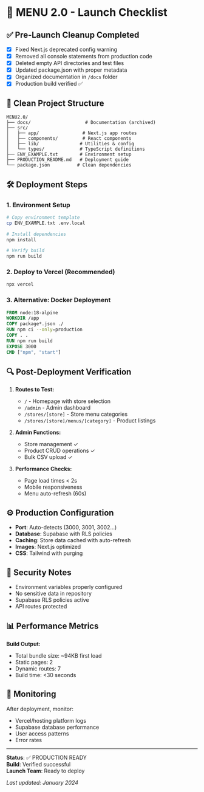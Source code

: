 # 🚀 MENU 2.0 - Launch Checklist

## ✅ Pre-Launch Cleanup Completed

- [x] Fixed Next.js deprecated config warning
- [x] Removed all console statements from production code  
- [x] Deleted empty API directories and test files
- [x] Updated package.json with proper metadata
- [x] Organized documentation in `/docs` folder
- [x] Production build verified ✅

## 📁 Clean Project Structure

```
MENU2.0/
├── docs/                    # Documentation (archived)
├── src/
│   ├── app/                # Next.js app routes
│   ├── components/         # React components
│   ├── lib/               # Utilities & config
│   └── types/             # TypeScript definitions
├── ENV_EXAMPLE.txt        # Environment setup
├── PRODUCTION_README.md   # Deployment guide
└── package.json          # Clean dependencies
```

## 🛠️ Deployment Steps

### 1. Environment Setup
```bash
# Copy environment template
cp ENV_EXAMPLE.txt .env.local

# Install dependencies
npm install

# Verify build
npm run build
```

### 2. Deploy to Vercel (Recommended)
```bash
npx vercel
```

### 3. Alternative: Docker Deployment
```dockerfile
FROM node:18-alpine
WORKDIR /app
COPY package*.json ./
RUN npm ci --only=production
COPY . .
RUN npm run build
EXPOSE 3000
CMD ["npm", "start"]
```

## 🔍 Post-Deployment Verification

1. **Routes to Test:**
   - `/` - Homepage with store selection
   - `/admin` - Admin dashboard
   - `/stores/[store]` - Store menu categories
   - `/stores/[store]/menus/[category]` - Product listings

2. **Admin Functions:**
   - Store management ✓
   - Product CRUD operations ✓
   - Bulk CSV upload ✓

3. **Performance Checks:**
   - Page load times < 2s
   - Mobile responsiveness
   - Menu auto-refresh (60s)

## ⚙️ Production Configuration

- **Port**: Auto-detects (3000, 3001, 3002...)
- **Database**: Supabase with RLS policies
- **Caching**: Store data cached with auto-refresh
- **Images**: Next.js optimized
- **CSS**: Tailwind with purging

## 🔐 Security Notes

- Environment variables properly configured
- No sensitive data in repository
- Supabase RLS policies active
- API routes protected

## 📊 Performance Metrics

**Build Output:**
- Total bundle size: ~94KB first load
- Static pages: 2
- Dynamic routes: 7
- Build time: <30 seconds

## 🚨 Monitoring

After deployment, monitor:
- Vercel/hosting platform logs
- Supabase database performance
- User access patterns
- Error rates

---

**Status**: ✅ PRODUCTION READY  
**Build**: Verified successful  
**Launch Team**: Ready to deploy  

*Last updated: January 2024* 